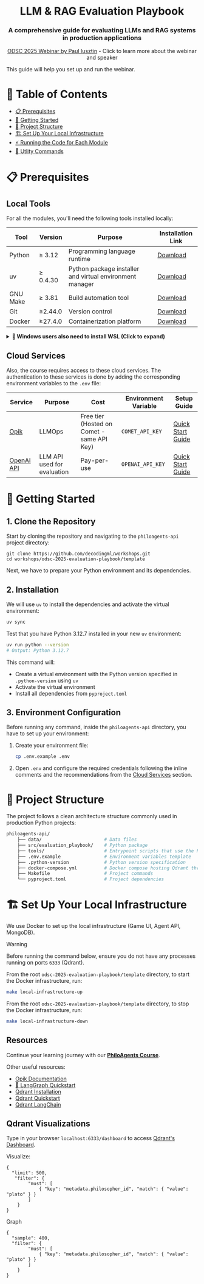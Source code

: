 <div align="center">
  <h1>LLM & RAG Evaluation Playbook</h1>
  <h3>A comprehensive guide for evaluating LLMs and RAG systems in production applications</h3>
  <p class="tagline"> <a href="https://odsc.com/speakers/llm-rag-evaluation-playbook-for-production-apps/">ODSC 2025 Webinar by Paul Iusztin</a> - Click to learn more about the webinar and speaker</p>
</div>

This guide will help you set up and run the webinar.

# 📑 Table of Contents

- [📋 Prerequisites](#-prerequisites)
- [🎯 Getting Started](#-getting-started)
- [📁 Project Structure](#-project-structure)
- [🏗️ Set Up Your Local Infrastructure](#-set-up-your-local-infrastructure)
- [⚡️ Running the Code for Each Module](#️-running-the-code-for-each-module)
- [🔧 Utlity Commands](#-utility-commands)

# 📋 Prerequisites

## Local Tools

For all the modules, you'll need the following tools installed locally:

| Tool | Version | Purpose | Installation Link |
|------|---------|---------|------------------|
| Python | ≥ 3.12 | Programming language runtime | [Download](https://www.python.org/downloads/) |
| uv | ≥ 0.4.30 | Python package installer and virtual environment manager | [Download](https://github.com/astral-sh/uv) |
| GNU Make | ≥ 3.81 | Build automation tool | [Download](https://www.gnu.org/software/make/) |
| Git | ≥2.44.0 | Version control | [Download](https://git-scm.com/downloads) |
| Docker | ≥27.4.0 | Containerization platform | [Download](https://www.docker.com/get-started/) |

<details>
<summary><b>📌 Windows users also need to install WSL (Click to expand)</b></summary>

We will be using Unix commands across the course, so if you are using Windows, you will need to **install WSL**, which will install a Linux kernel on your Windows machine and allow you to use the Unix commands from our course (this is the recommended way to write software on Windows). 

🔗 [Follow this guide to install WSL](https://www.youtube.com/watch?v=YByZ_sOOWsQ).
</details>

## Cloud Services

Also, the course requires access to these cloud services. The authentication to these services is done by adding the corresponding environment variables to the `.env` file:

| Service | Purpose | Cost | Environment Variable | Setup Guide |
|---------|---------|------|---------------------|-------------|
| [Opik](https://rebrand.ly/philoagents-opik) | LLMOps | Free tier (Hosted on Comet - same API Key) | `COMET_API_KEY` | [Quick Start Guide](https://rebrand.ly/philoagents-opik-quickstart) |
| [OpenAI API](https://openai.com/index/openai-api/) | LLM API used for evaluation | Pay-per-use | `OPENAI_API_KEY` | [Quick Start Guide](https://platform.openai.com/docs/quickstart) |

# 🎯 Getting Started

## 1. Clone the Repository

Start by cloning the repository and navigating to the `philoagents-api` project directory:
```
git clone https://github.com/decodingml/workshops.git
cd workshops/odsc-2025-evaluation-playbook/template
```

Next, we have to prepare your Python environment and its dependencies.

## 2. Installation

We will use `uv` to install the dependencies and activate the virtual environment:

```bash
uv sync
```

Test that you have Python 3.12.7 installed in your new `uv` environment:
```bash
uv run python --version
# Output: Python 3.12.7
```

This command will:
- Create a virtual environment with the Python version specified in `.python-version` using `uv`
- Activate the virtual environment
- Install all dependencies from `pyproject.toml`

## 3. Environment Configuration

Before running any command, inside the `philoagents-api` directory, you have to set up your environment:
1. Create your environment file:
   ```bash
   cp .env.example .env
   ```
2. Open `.env` and configure the required credentials following the inline comments and the recommendations from the [Cloud Services](#-prerequisites) section.

# 📁 Project Structure

The project follows a clean architecture structure commonly used in production Python projects:

```bash
philoagents-api/
    ├── data/                       # Data files
    ├── src/evaluation_playbook/    # Python package
    ├── tools/                      # Entrypoint scripts that use the Python package
    ├── .env.example                # Environment variables template
    ├── .python-version             # Python version specification
    ├── docker-compose.yml          # Docker compose hosting Qdrant through Docker
    ├── Makefile                    # Project commands
    └── pyproject.toml              # Project dependencies
```

# 🏗️ Set Up Your Local Infrastructure

We use Docker to set up the local infrastructure (Game UI, Agent API, MongoDB).

> [!WARNING]
> Before running the command below, ensure you do not have any processes running on ports `6333` (Qdrant).

From the root `odsc-2025-evaluation-playbook/template` directory, to start the Docker infrastructure, run:
```bash
make local-infrastructure-up
```

From the root `odsc-2025-evaluation-playbook/template` directory, to stop the Docker infrastructure, run:
```bash
make local-infrastructure-down
```

## Resources

Continue your learning journey with our [**PhiloAgents Course**](https://github.com/neural-maze/philoagents-course).

Other useful resources:
- [Opik Documentation](https://www.comet.com/docs/opik/)
- [🚀 LangGraph Quickstart](https://langchain-ai.github.io/langgraph/tutorials/introduction/)
- [Qdrant Installation](https://qdrant.tech/documentation/guides/installation/)
- [Qdrant Quickstart](https://qdrant.tech/documentation/quickstart/)
- [Qdrant LangChain](https://python.langchain.com/docs/integrations/vectorstores/qdrant/)

## Qdrant Visualizations

Type in your browser `localhost:6333/dashboard` to access [Qdrant's Dashboard](localhost:6333/dashboard).

Visualize:
```
{
  "limit": 500,
   "filter": {
        "must": [
            { "key": "metadata.philosopher_id", "match": { "value": "plato" } }
        ]
    }
}
```



Graph
```
{
  "sample": 400,
  "filter": {
        "must": [
            { "key": "metadata.philosopher_id", "match": { "value": "plato" } }
        ]
    }
}
```

